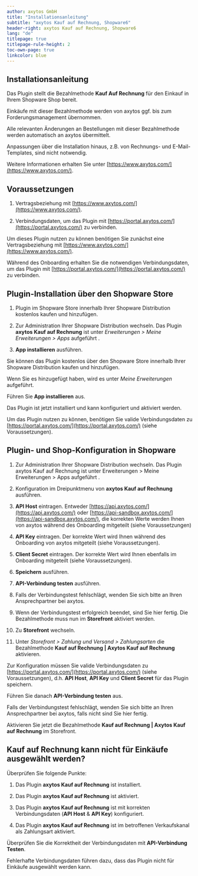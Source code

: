 ```yaml
---
author: axytos GmbH
title: "Installationsanleitung"
subtitle: "axytos Kauf auf Rechnung, Shopware6"
header-right: axytos Kauf auf Rechnung, Shopware6
lang: "de"
titlepage: true
titlepage-rule-height: 2
toc-own-page: true
linkcolor: blue
---
```


## Installationsanleitung

Das Plugin stellt die Bezahlmethode __Kauf Auf Rechnung__ für den Einkauf in Ihrem Shopware Shop bereit.

Einkäufe mit dieser Bezahlmethode werden von axytos ggf. bis zum Forderungsmanagement übernommen.

Alle relevanten Änderungen an Bestellungen mit dieser Bezahlmethode werden automatisch an axytos übermittelt.

Anpassungen über die Installation hinaus, z.B. von Rechnungs- und E-Mail-Templates, sind nicht notwendig.

Weitere Informationen erhalten Sie unter [https://www.axytos.com/](https://www.axytos.com/).


## Voraussetzungen

1. Vertragsbeziehung mit [https://www.axytos.com/](https://www.axytos.com/).

2. Verbindungsdaten, um das Plugin mit [https://portal.axytos.com/](https://portal.axytos.com/) zu verbinden.

Um dieses Plugin nutzen zu können benötigen Sie zunächst eine Vertragsbeziehung mit [https://www.axytos.com/](https://www.axytos.com/).

Während des Onboarding erhalten Sie die notwendigen Verbindungsdaten, um das Plugin mit [https://portal.axytos.com/](https://portal.axytos.com/) zu verbinden.


## Plugin-Installation über den Shopware Store

1. Plugin im Shopware Store innerhalb Ihrer Shopware Distribution kostenlos kaufen und hinzufügen.

2. Zur Administration Ihrer Shopware Distribution wechseln. Das Plugin __axytos Kauf auf Rechnung__ ist unter _Erweiterungen > Meine Erweiterungen > Apps_ aufgeführt .

3. __App installieren__ ausführen.

Sie können das Plugin kostenlos über den Shopware Store innerhalb Ihrer Shopware Distribution kaufen und hinzufügen.

Wenn Sie es hinzugefügt haben, wird es unter _Meine Erweiterungen_ aufgeführt.

Führen Sie __App installieren__ aus.

Das Plugin ist jetzt installiert und kann konfiguriert und aktiviert werden.

Um das Plugin nutzen zu können, benötigen Sie valide Verbindungsdaten zu [https://portal.axytos.com/](https://portal.axytos.com/) (siehe Voraussetzungen).


## Plugin- und Shop-Konfiguration in Shopware

1. Zur Administration Ihrer Shopware Distribution wechseln. Das Plugin axytos Kauf auf Rechnung ist unter Erweiterungen > Meine Erweiterungen > Apps aufgeführt .

2. Konfiguration im Dreipunktmenu von __axytos Kauf auf Rechnung__ ausführen.

3. __API Host__ eintragen. Entweder [https://api.axytos.com/](https://api.axytos.com/) oder [https://api-sandbox.axytos.com/](https://api-sandbox.axytos.com/), die korrekten Werte werden Ihnen von axytos während des Onboarding mitgeteilt (siehe Voraussetzungen)

4. __API Key__ eintragen. Der korrekte Wert wird Ihnen während des Onboarding von axytos mitgeteilt (siehe Voraussetzungen).

5. __Client Secret__ eintragen. Der korrekte Wert wird Ihnen ebenfalls im Onboarding mitgeteilt (siehe Voraussetzungen).

6. __Speichern__ ausführen.

7. __API-Verbindung testen__ ausführen.

8. Falls der Verbindungstest fehlschlägt, wenden Sie sich bitte an Ihren Ansprechpartner bei axytos.

9. Wenn der Verbindungstest erfolgreich beendet, sind Sie hier fertig. Die Bezahlmethode muss nun im __Storefront__ aktiviert werden.

10. Zu __Storefront__ wechseln.

11. Unter _Storefront > Zahlung und Versand > Zahlungsarten_ die Bezahlmethode __Kauf auf Rechnung | Axytos Kauf auf Rechnung__ aktivieren.

Zur Konfiguration müssen Sie valide Verbindungsdaten zu [https://portal.axytos.com/](https://portal.axytos.com/) (siehe Voraussetzungen), d.h. __API Host__, __API Key__ und __Client Secret__ für das Plugin speichern.

Führen Sie danach __API-Verbindung testen__ aus.

Falls der Verbindungstest fehlschlägt, wenden Sie sich bitte an Ihren Ansprechpartner bei axytos, falls nicht sind Sie hier fertig.

Aktivieren Sie jetzt die Bezahlmethode __Kauf auf Rechnung | Axytos Kauf auf Rechnung__ im Storefront.


## Kauf auf Rechnung kann nicht für Einkäufe ausgewählt werden?

Überprüfen Sie folgende Punkte:

1. Das Plugin __axytos Kauf auf Rechnung__ ist installiert.

2. Das Plugin __axytos Kauf auf Rechnung__ ist aktiviert.

3. Das Plugin __axytos Kauf auf Rechnung__ ist mit korrekten Verbindungsdaten (__API Host__ & __API Key__) konfiguriert.

4. Das Plugin __axytos Kauf auf Rechnung__ ist im betroffenen Verkaufskanal als Zahlungsart aktiviert.

Überprüfen Sie die Korrektheit der Verbindungsdaten mit __API-Verbindung Testen__.

Fehlerhafte Verbindungsdaten führen dazu, dass das Plugin nicht für Einkäufe ausgewählt werden kann.

